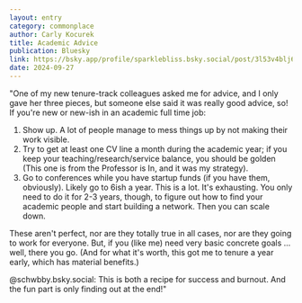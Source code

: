 ```yaml
---
layout: entry
category: commonplace
author: Carly Kocurek
title: Academic Advice
publication: Bluesky
link: https://bsky.app/profile/sparklebliss.bsky.social/post/3l53v4blj6o24
date: 2024-09-27
---
```


"One of my new tenure-track colleagues asked me for advice, and I only gave her three pieces, but someone else said it was really good advice, so! If you're new or new-ish in an academic full time job:

1. Show up. A lot of people manage to mess things up by not making their work visible.
2. Try to get at least one CV line a month during the academic year; if you keep your teaching/research/service balance, you should be golden (This one is from the Professor is In, and it was my strategy).
3. Go to conferences while you have startup funds (if you have them, obviously). Likely go to 6ish a year. This is a lot. It's exhausting. You only need to do it for 2-3 years, though, to figure out how to find your academic people and start building a network. Then you can scale down.

These aren't perfect, nor are they totally true in all cases, nor are they going to work for everyone. But, if you (like me) need very basic concrete goals ... well, there you go. (And for what it's worth, this got me to tenure a year early, which has material benefits.)

@schwbby.bsky.social: This is both a recipe for success and burnout. And the fun part is only finding out at the end!"
